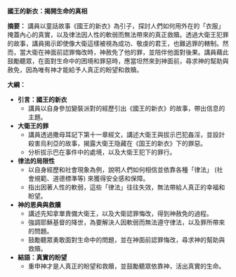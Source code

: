 **國王的新衣：揭開生命的真相**

**摘要：** 講員以童話故事《國王的新衣》為引子，探討人們如何用外在的「衣服」掩蓋內心的真實，以及律法因人性的軟弱而無法帶來的真正救贖。透過大衛王犯罪的故事，講員揭示即使像大衛這樣被視為成功、敬虔的君王，也難逃罪的轄制。然而，當大衛在神面前認罪悔改時，神赦免了他的罪，並陪伴他面對後果。講員藉此鼓勵聽眾，在面對生命中的困境和罪惡時，應當坦然來到神面前，尋求神的幫助與赦免，因為唯有神才能給予人真正的盼望和救贖。

**大綱：**

* **引言：國王的新衣**
  * 講員以自身參加變裝派對的經歷引出《國王的新衣》的故事，帶出信息的主題。
* **大衛王的罪**
  * 講員透過撒母耳記下第十一章經文，講述大衛王與拔示巴犯姦淫，並設計殺害烏利亞的故事，揭露大衛王隐藏在《国王的新衣》下的罪惡。
  * 分析拔示巴在事件中的處境，以及大衛王犯下的罪行。
* **律法的局限性**
  * 以自身經歷和社會現象為例，說明人們如何相信並依靠各種「律法」 (社會規範、道德標準等) 來獲得安全感和保障。
  * 指出因著人性的軟弱，這些「律法」往往失效，無法帶給人真正的幸福和盼望。 
* **神的恩典與救贖**
  * 講述先知拿單責備大衛王，以及大衛認罪悔改，得到神赦免的過程。
  * 強調耶穌基督的降世，為要解決人因軟弱而無法遵守律法，以及罪所帶來的問題。
  * 鼓勵聽眾勇敢面對生命中的問題，並在神面前認罪悔改，尋求神的幫助與救贖。
* **結語：真實的盼望** 
  * 重申神才是人真正的盼望和救贖，並鼓勵聽眾依靠神，活出真實的生命。 